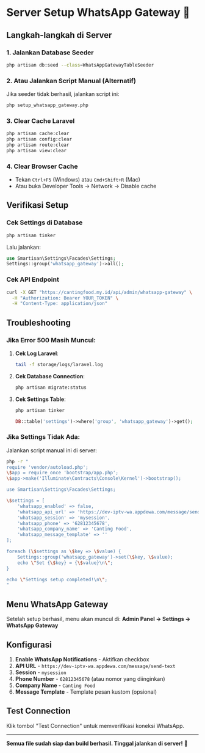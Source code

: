 # Server Setup WhatsApp Gateway 🚀

## Langkah-langkah di Server

### 1. Jalankan Database Seeder
```bash
php artisan db:seed --class=WhatsAppGatewayTableSeeder
```

### 2. Atau Jalankan Script Manual (Alternatif)
Jika seeder tidak berhasil, jalankan script ini:
```bash
php setup_whatsapp_gateway.php
```

### 3. Clear Cache Laravel
```bash
php artisan cache:clear
php artisan config:clear
php artisan route:clear
php artisan view:clear
```

### 4. Clear Browser Cache
- Tekan `Ctrl+F5` (Windows) atau `Cmd+Shift+R` (Mac)
- Atau buka Developer Tools → Network → Disable cache

## Verifikasi Setup

### Cek Settings di Database
```bash
php artisan tinker
```
Lalu jalankan:
```php
use Smartisan\Settings\Facades\Settings;
Settings::group('whatsapp_gateway')->all();
```

### Cek API Endpoint
```bash
curl -X GET "https://cantingfood.my.id/api/admin/whatsapp-gateway" \
  -H "Authorization: Bearer YOUR_TOKEN" \
  -H "Content-Type: application/json"
```

## Troubleshooting

### Jika Error 500 Masih Muncul:

1. **Cek Log Laravel**:
   ```bash
   tail -f storage/logs/laravel.log
   ```

2. **Cek Database Connection**:
   ```bash
   php artisan migrate:status
   ```

3. **Cek Settings Table**:
   ```bash
   php artisan tinker
   ```
   ```php
   DB::table('settings')->where('group', 'whatsapp_gateway')->get();
   ```

### Jika Settings Tidak Ada:

Jalankan script manual ini di server:
```bash
php -r "
require 'vendor/autoload.php';
\$app = require_once 'bootstrap/app.php';
\$app->make('Illuminate\Contracts\Console\Kernel')->bootstrap();

use Smartisan\Settings\Facades\Settings;

\$settings = [
    'whatsapp_enabled' => false,
    'whatsapp_api_url' => 'https://dev-iptv-wa.appdewa.com/message/send-text',
    'whatsapp_session' => 'mysession',
    'whatsapp_phone' => '62812345678',
    'whatsapp_company_name' => 'Canting Food',
    'whatsapp_message_template' => ''
];

foreach (\$settings as \$key => \$value) {
    Settings::group('whatsapp_gateway')->set(\$key, \$value);
    echo \"Set {\$key} = {\$value}\n\";
}

echo \"Settings setup completed!\n\";
"
```

## Menu WhatsApp Gateway

Setelah setup berhasil, menu akan muncul di:
**Admin Panel → Settings → WhatsApp Gateway**

## Konfigurasi

1. **Enable WhatsApp Notifications** - Aktifkan checkbox
2. **API URL** - `https://dev-iptv-wa.appdewa.com/message/send-text`
3. **Session** - `mysession`
4. **Phone Number** - `62812345678` (atau nomor yang diinginkan)
5. **Company Name** - `Canting Food`
6. **Message Template** - Template pesan kustom (opsional)

## Test Connection

Klik tombol "Test Connection" untuk memverifikasi koneksi WhatsApp.

---

**Semua file sudah siap dan build berhasil. Tinggal jalankan di server! 🎯**
